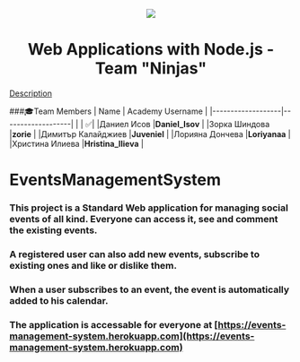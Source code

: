 <p align="center">
<a href="http://academy.telerik.com/">
<img src="https://camo.githubusercontent.com/08ecbe7b67d65cc7c6990787e2836b27b4296f2d/68747470733a2f2f7261772e6769746875622e636f6d2f666c65787472792f54656c6572696b2d41636164656d792f6d61737465722f50726f6772616d6d696e6725323077697468253230432532332f436f6465732f4f746865722f54656c6572696b2e706e67"/>
</a>

<h1 align="center">Web Applications with Node.js - Team "Ninjas"</h1>

[Description](https://github.com/TelerikAcademy/Web-Applications-with-Node.js/blob/master/Course%20Project/README.md)

###:mortar_board:Team Members
| Name              | Academy Username      	|
|-------------------|-------------------|
|                   | :white_check_mark:|
|Даниел Исов |__Daniel_Isov__	        |
|Зорка Шиндова |__zorie__ |
|Димитър Калайджиев |__Juveniel__    	|
|Лорияна Дончева |__Loriyanaa__            	|
|Христина Илиева |__Hristina_Ilieva__    	 	|

# EventsManagementSystem

### This project is a Standard Web application for managing social events of all kind. Everyone can access it, see and comment the existing events.
### A registered user can also add new events, subscribe to existing ones and like or dislike them.
### When a user subscribes to an event, the event is automatically added to his calendar.

### The application is accessable for everyone at [https://events-management-system.herokuapp.com](https://events-management-system.herokuapp.com)

